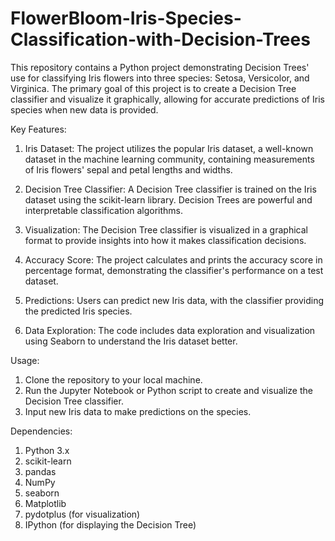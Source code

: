 # FlowerBloom-Iris-Species-Classification-with-Decision-Trees
This repository contains a Python project demonstrating Decision Trees' use for classifying Iris flowers into three species: Setosa, Versicolor, and Virginica. The primary goal of this project is to create a Decision Tree classifier and visualize it graphically, allowing for accurate predictions of Iris species when new data is provided.


Key Features:
1. Iris Dataset: The project utilizes the popular Iris dataset, a well-known dataset in the machine learning community, containing measurements of Iris flowers' sepal and petal lengths and widths.

2. Decision Tree Classifier: A Decision Tree classifier is trained on the Iris dataset using the scikit-learn library. Decision Trees are powerful and interpretable classification algorithms.

3. Visualization: The Decision Tree classifier is visualized in a graphical format to provide insights into how it makes classification decisions.

4. Accuracy Score: The project calculates and prints the accuracy score in percentage format, demonstrating the classifier's performance on a test dataset.

5. Predictions: Users can predict new Iris data, with the classifier providing the predicted Iris species.

6. Data Exploration: The code includes data exploration and visualization using Seaborn to understand the Iris dataset better.



Usage: 
1. Clone the repository to your local machine. 
2. Run the Jupyter Notebook or Python script to create and visualize the Decision Tree classifier. 
3. Input new Iris data to make predictions on the species.


Dependencies:
1. Python 3.x
2. scikit-learn
3. pandas
4. NumPy
5. seaborn
6. Matplotlib
7. pydotplus (for visualization)
8. IPython (for displaying the Decision Tree)
